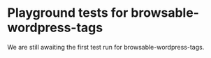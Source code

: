 # Playground tests for browsable-wordpress-tags
We are still awaiting the first test run for browsable-wordpress-tags.

